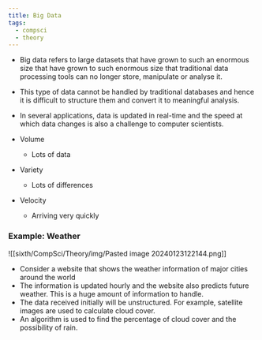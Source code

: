 ```yaml
---
title: Big Data
tags:
  - compsci
  - theory
---
```

- Big data refers to large datasets that have grown to such an enormous size that have grown to such enormous size that traditional data processing tools can no longer store, manipulate or analyse it.
- This type of data cannot be handled by traditional databases and hence it is difficult to structure them and convert it to meaningful analysis.
- In several applications, data is updated in real-time and the speed at which data changes is also a challenge to computer scientists.

- Volume
	- Lots of data
- Variety
	- Lots of differences
- Velocity
	- Arriving very quickly

### Example: Weather

![[sixth/CompSci/Theory/img/Pasted image 20240123122144.png]]

- Consider a website that shows the weather information of major cities around the world
- The information is updated hourly and the website also predicts future weather. This is a huge amount of information to handle.
- The data received initially will be unstructured. For example, satellite images are used to calculate cloud cover.
- An algorithm is used to find the percentage of cloud cover and the possibility of rain.

